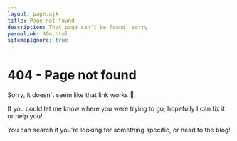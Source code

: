 ```yaml
---
layout: page.njk
title: Page not found
description: That page can't be found, sorry
permalink: 404.html
sitemapIgnore: true
---
```


# 404 - Page not found

Sorry, it doesn't seem like that link works 🤔.

If you could let me know where you were trying to go, hopefully I can fix it or help you!

You can search if you're looking for something specific, or head to the blog!
